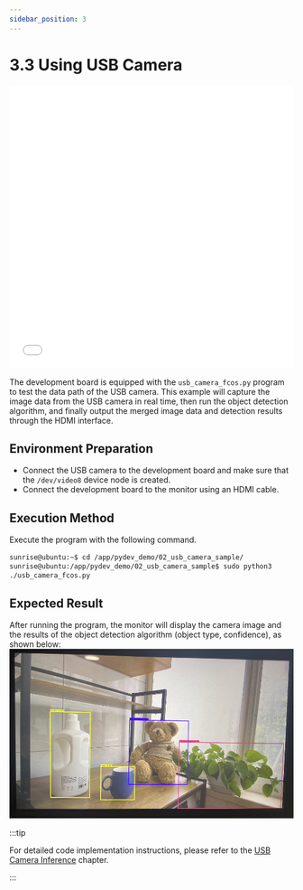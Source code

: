 ```yaml
---
sidebar_position: 3
---
```

# 3.3 Using USB Camera

<iframe src="//player.bilibili.com/player.html?aid=700903305&bvid=BV1rm4y1E73q&cid=1196558282&page=18" scrolling="no" border="0" frameborder="no" framespacing="0" width="100%" height="500" allowfullscreen="true"> </iframe>

The development board is equipped with the `usb_camera_fcos.py` program to test the data path of the USB camera. This example will capture the image data from the USB camera in real time, then run the object detection algorithm, and finally output the merged image data and detection results through the HDMI interface.

## Environment Preparation

  - Connect the USB camera to the development board and make sure that the `/dev/video8` device node is created.
  - Connect the development board to the monitor using an HDMI cable.

## Execution Method
Execute the program with the following command.

  ```shell
  sunrise@ubuntu:~$ cd /app/pydev_demo/02_usb_camera_sample/
  sunrise@ubuntu:/app/pydev_demo/02_usb_camera_sample$ sudo python3 ./usb_camera_fcos.py
  ```

## Expected Result
After running the program, the monitor will display the camera image and the results of the object detection algorithm (object type, confidence), as shown below:  
  ![image-20220612110739490](./image/usb_camera/image-20220612110739490.png)

:::tip

For detailed code implementation instructions, please refer to the [USB Camera Inference](/python_development/pydev_dnn_demo/usb_camera) chapter.

:::